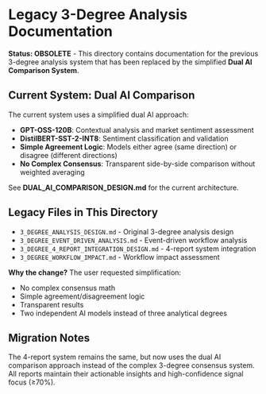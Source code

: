 # Legacy 3-Degree Analysis Documentation

**Status: OBSOLETE** - This directory contains documentation for the previous 3-degree analysis system that has been replaced by the simplified **Dual AI Comparison System**.

## Current System: Dual AI Comparison

The current system uses a simplified dual AI approach:
- **GPT-OSS-120B**: Contextual analysis and market sentiment assessment
- **DistilBERT-SST-2-INT8**: Sentiment classification and validation
- **Simple Agreement Logic**: Models either agree (same direction) or disagree (different directions)
- **No Complex Consensus**: Transparent side-by-side comparison without weighted averaging

See **DUAL_AI_COMPARISON_DESIGN.md** for the current architecture.

## Legacy Files in This Directory

- `3_DEGREE_ANALYSIS_DESIGN.md` - Original 3-degree analysis design
- `3_DEGREE_EVENT_DRIVEN_ANALYSIS.md` - Event-driven workflow analysis
- `3_DEGREE_4_REPORT_INTEGRATION_DESIGN.md` - 4-report system integration
- `3_DEGREE_WORKFLOW_IMPACT.md` - Workflow impact assessment

**Why the change?** The user requested simplification:
- No complex consensus math
- Simple agreement/disagreement logic
- Transparent results
- Two independent AI models instead of three analytical degrees

## Migration Notes

The 4-report system remains the same, but now uses the dual AI comparison approach instead of the complex 3-degree consensus system. All reports maintain their actionable insights and high-confidence signal focus (≥70%).
